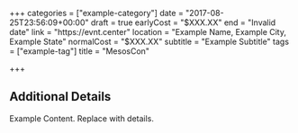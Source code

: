 +++
categories = ["example-category"]
date = "2017-08-25T23:56:09+00:00"
draft = true
earlyCost = "$XXX.XX"
end = "Invalid date"
link = "https://evnt.center"
location = "Example Name, Example City, Example State"
normalCost = "$XXX.XX"
subtitle = "Example Subtitle"
tags = ["example-tag"]
title = "MesosCon"

+++

<!--more-->

## Additional Details

Example Content. Replace with details.
